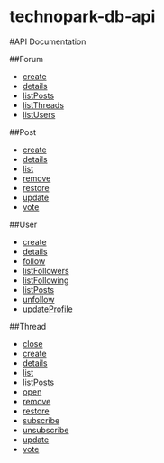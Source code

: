 technopark-db-api
=================

#API Documentation

##Forum
* [create](./doc/create.md)
* [details](./doc/details.md)
* [listPosts](./doc/listPosts.md)
* [listThreads](./doc/listThreads.md)
* [listUsers](./doc/listUsers.md)

##Post
* [create](./doc/create.md)
* [details](./doc/details.md)
* [list](./doc/list.md)
* [remove](./doc/remove.md)
* [restore](./doc/restore.md)
* [update](./doc/update.md)
* [vote](./doc/vote.md)

##User
* [create](./doc/create.md)
* [details](./doc/details.md)
* [follow](./doc/follow.md)
* [listFollowers](./doc/listFollowers.md)
* [listFollowing](./doc/listFollowing.md)
* [listPosts](./doc/listPosts.md)
* [unfollow](./doc/unfollow.md)
* [updateProfile](./doc/updateProfile.md)

##Thread
* [close](./doc/close.md)
* [create](./doc/create.md)
* [details](./doc/details.md)
* [list](./doc/list.md)
* [listPosts](./doc/listPosts.md)
* [open](./doc/open.md)
* [remove](./doc/remove.md)
* [restore](./doc/restore.md)
* [subscribe](./doc/subscribe.md)
* [unsubscribe](./doc/unsubscribe.md)
* [update](./doc/update.md)
* [vote](./doc/vote.md)

